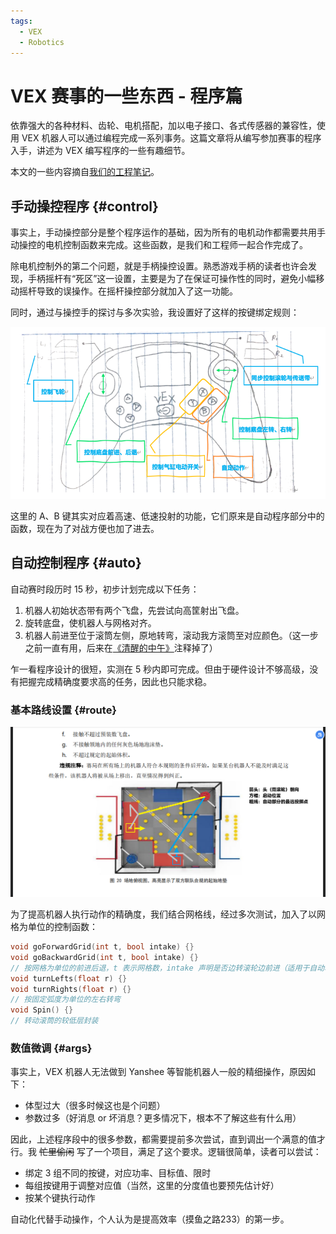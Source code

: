 ```yaml
---
tags:
  - VEX
  - Robotics
---
```


# VEX 赛事的一些东西 - 程序篇

依靠强大的各种材料、齿轮、电机搭配，加以电子接口、各式传感器的兼容性，使用 VEX 机器人可以通过编程完成一系列事务。这篇文章将从编写参加赛事的程序入手，讲述为 VEX 编写程序的一些有趣细节。

本文的一些内容摘自[我们的工程笔记](/robotic/VEX-Robotics/misc/note-prog)。

## 手动操控程序 {#control}

事实上，手动操控部分是整个程序运作的基础，因为所有的电机动作都需要共用手动操控的电机控制函数来完成。这些函数，是我们和工程师一起合作完成了。

除电机控制外的第二个问题，就是手柄操控设置。熟悉游戏手柄的读者也许会发现，手柄摇杆有“死区”这一设置，主要是为了在保证可操作性的同时，避免小幅移动摇杆导致的误操作。在摇杆操控部分就加入了这一功能。

同时，通过与操控手的探讨与多次实验，我设置好了这样的按键绑定规则：

![按键绑定](./img/control.png)

这里的 A、B 键其实对应着高速、低速投射的功能，它们原来是自动程序部分中的函数，现在为了对战方便也加了进去。

## 自动控制程序 {#auto}

自动赛时段历时 15 秒，初步计划完成以下任务：

1. 机器人初始状态带有两个飞盘，先尝试向高筐射出飞盘。
2. 旋转底盘，使机器人与网格对齐。
3. 机器人前进至位于滚筒左侧，原地转弯，滚动我方滚筒至对应颜色。（这一步之前一直有用，后来在[《清醒的中午》](/robotic/VEX-Robotics/VEX-3#noon)注释掉了）

乍一看程序设计的很短，实测在 5 秒内即可完成。但由于硬件设计不够高级，没有把握完成精确度要求高的任务，因此也只能求稳。

### 基本路线设置 {#route}

![自动时段路线图初稿](./img/map.png)

为了提高机器人执行动作的精确度，我们结合网格线，经过多次测试，加入了以网格为单位的控制函数：

```cpp
void goForwardGrid(int t, bool intake) {}
void goBackwardGrid(int t, bool intake) {}
// 按网格为单位的前进后退，t 表示网格数，intake 声明是否边转滚轮边前进（适用于自动转滚筒）
void turnLefts(float r) {}
void turnRights(float r) {}
// 按固定弧度为单位的左右转弯
void Spin() {}
// 转动滚筒的较低层封装
```

### 数值微调 {#args}

事实上，VEX 机器人无法做到 Yanshee 等智能机器人一般的精细操作，原因如下：

- 体型过大（很多时候这也是个问题）
- 参数过多（好消息 or 坏消息？更多情况下，根本不了解这些有什么用）

因此，上述程序段中的很多参数，都需要提前多次尝试，直到调出一个满意的值才行。我 ~~忙里偷闲~~ 写了一个项目，满足了这个要求。逻辑很简单，读者可以尝试：

- 绑定 3 组不同的按键，对应功率、目标值、限时
- 每组按键用于调整对应值（当然，这里的分度值也要预先估计好）
- 按某个键执行动作

自动化代替手动操作，个人认为是提高效率（摸鱼之路233）的第一步。
